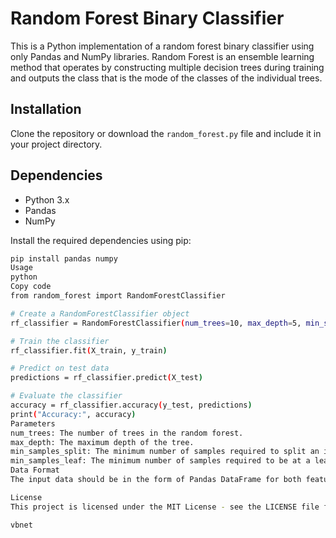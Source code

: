 # Random Forest Binary Classifier

This is a Python implementation of a random forest binary classifier using only Pandas and NumPy libraries. Random Forest is an ensemble learning method that operates by constructing multiple decision trees during training and outputs the class that is the mode of the classes of the individual trees.

## Installation

Clone the repository or download the `random_forest.py` file and include it in your project directory.

## Dependencies

- Python 3.x
- Pandas
- NumPy

Install the required dependencies using pip:

```bash
pip install pandas numpy
Usage
python
Copy code
from random_forest import RandomForestClassifier

# Create a RandomForestClassifier object
rf_classifier = RandomForestClassifier(num_trees=10, max_depth=5, min_samples_split=2, min_samples_leaf=1)

# Train the classifier
rf_classifier.fit(X_train, y_train)

# Predict on test data
predictions = rf_classifier.predict(X_test)

# Evaluate the classifier
accuracy = rf_classifier.accuracy(y_test, predictions)
print("Accuracy:", accuracy)
Parameters
num_trees: The number of trees in the random forest.
max_depth: The maximum depth of the tree.
min_samples_split: The minimum number of samples required to split an internal node.
min_samples_leaf: The minimum number of samples required to be at a leaf node.
Data Format
The input data should be in the form of Pandas DataFrame for both features (X) and target (y).

License
This project is licensed under the MIT License - see the LICENSE file for details.

vbnet
